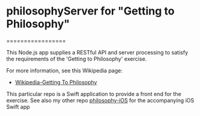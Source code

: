# philosophyServer for "Getting to Philosophy"
=================

This Node.js app supplies a RESTful API and server processing to satisfy the requirements of the 'Getting to Philosophy' exercise.

For more information, see this Wikipedia page: 
*  [Wikipedia-Getting To Philosophy](https://en.wikipedia.org/wiki/Wikipedia:Getting_to_Philosophy)

This particular repo is a Swift application to provide a front end for the exercise.  See also my other repo [philosophy-iOS](https://github.com/pbohnert/philosophy-iOS) for the accompanying iOS Swift app